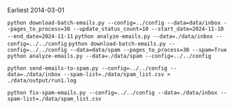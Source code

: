 Earliest 2014-03-01

`python download-batch-emails.py --config=../config --data=data/inbox --pages_to_process=30 --update_status_count=10 --start_date=2024-11-10 --end_date=2024-11-11`
`python analyze-emails.py --data=./data/inbox --config=../../config`
`python download-batch-emails.py --config=../../config --data=data/spam --pages_to_process=30 --spam=True`
`python analyze-emails.py --data=./data/spam --config=../../config`


`python send-emails-to-spam.py --config=../../config --data=./data/inbox --spam-list=./data/spam_list.csv > ./data/output/run1.log`


`python fix-spam-emails.py --config=../../config --data=./data/inbox --spam-list=./data/spam_list.csv`
